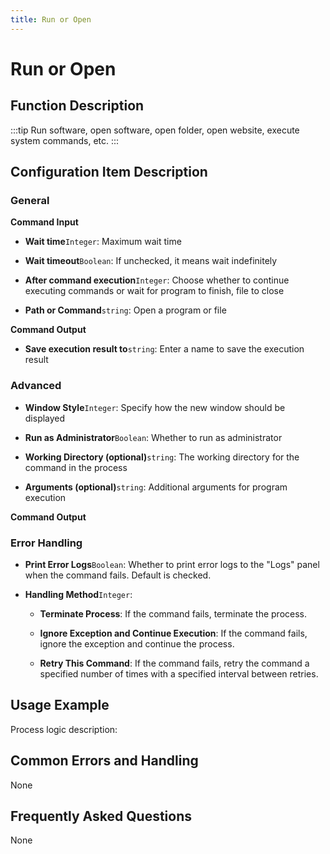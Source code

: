 ```yaml
---
title: Run or Open
---
```


# Run or Open

## Function Description

:::tip 
Run software, open software, open folder, open website, execute system commands, etc.
:::

## Configuration Item Description

### General

**Command Input**

- **Wait time**`Integer`: Maximum wait time

- **Wait timeout**`Boolean`: If unchecked, it means wait indefinitely

- **After command execution**`Integer`: Choose whether to continue executing commands or wait for program to finish, file to close

- **Path or Command**`string`: Open a program or file


**Command Output**

- **Save execution result to**`string`: Enter a name to save the execution result

### Advanced

- **Window Style**`Integer`: Specify how the new window should be displayed

- **Run as Administrator**`Boolean`: Whether to run as administrator

- **Working Directory (optional)**`string`: The working directory for the command in the process

- **Arguments (optional)**`string`: Additional arguments for program execution


**Command Output**

### Error Handling

- **Print Error Logs**`Boolean`: Whether to print error logs to the "Logs" panel when the command fails. Default is checked. 

- **Handling Method**`Integer`:

    - **Terminate Process**: If the command fails, terminate the process.

    - **Ignore Exception and Continue Execution**: If the command fails, ignore the exception and continue the process.

    - **Retry This Command**: If the command fails, retry the command a specified number of times with a specified interval between retries.

## Usage Example

Process logic description:

## Common Errors and Handling

None

## Frequently Asked Questions

None

